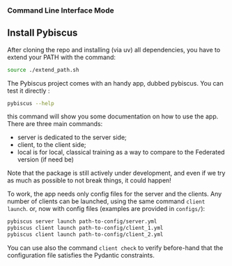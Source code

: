 
### Command Line Interface Mode

## Install Pybiscus
After cloning the repo and installing (via uv) all dependencies, you have to extend your PATH with the command:
```bash
source ./extend_path.sh
```

The Pybiscus project comes with an handy app, dubbed pybiscus. You can test it directly :
```bash
pybiscus --help
```

this command will show you some documentation on how to use the app. There are three main commands:
 - server is dedicated to the server side;
 - client, to the client side;
 - local is for local, classical training as a way to compare to the Federated version (if need be)

Note that the package is still actively under development, and even if we try as much as possible to not break things, it could happen!

To work, the app needs only config files for the server and the clients. Any number of clients can be launched, using the same command `client launch`.
or, now with config files (examples are provided in `configs/`):
```bash
pybiscus server launch path-to-config/server.yml
pybiscus client launch path-to-config/client_1.yml
pybiscus client launch path-to-config/client_2.yml
```

You can use also the command `client check` to verify before-hand that the configuration file satisfies the Pydantic constraints.
